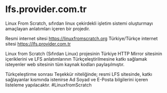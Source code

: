 # lfs.provider.com.tr
Linux From Scratch, sıfırdan linux çekirdekli işletim sistemi oluşturmayı amaçlayan anlatımları içeren bir projedir. 

Resmi internet sitesi https://linuxfromscratch.org 
Türkiye/Türkçe internet sitesi https://lfs.provider.com.tr

Linux from Scratch (Sıfırdan Linux) projesinin Türkiye HTTP Mirror sitesinin içeriklerini ve LFS anlatımlarının Türkçeleştirilmesine katkı sağlamak isteyenler web sitesinin tüm kaynak kodları paylaşılmıştır.

Türkçeleştirme sonrası Teşekkür niteliğinde; resmi LFS sitesinde, katkı sağlayanlar kısmında istenirse Ad Soyad ve E-Posta bilgilerini içeren listeleme yapılacaktır. #LinuxfromScratch
